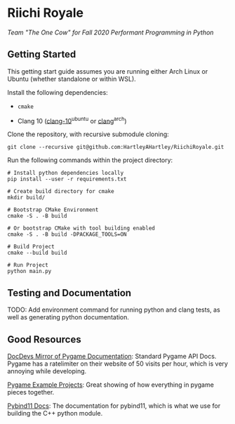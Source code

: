 # Riichi Royale
*Team "The One Cow" for Fall 2020 Performant Programming in Python*

## Getting Started
This getting start guide assumes you are running either Arch Linux or Ubuntu (whether standalone or within WSL).

Install the following dependencies:

- `cmake`

- Clang 10 ([clang-10](https://packages.ubuntu.com/bionic/clang-10)<sup>ubuntu</sup> or [clang](https://www.archlinux.org/packages/extra/x86_64/clang/)<sup>arch</sup>)

Clone the repository, with recursive submodule cloning:

```
git clone --recursive git@github.com:HartleyAHartley/RiichiRoyale.git
```

Run the following commands within the project directory:
```
# Install python dependencies locally
pip install --user -r requirements.txt

# Create build directory for cmake
mkdir build/

# Bootstrap CMake Environment
cmake -S . -B build

# Or bootstrap CMake with tool building enabled
cmake -S . -B build -DPACKAGE_TOOLS=ON

# Build Project
cmake --build build

# Run Project
python main.py
```

## Testing and Documentation

TODO: Add environment command for running python and clang tests, as well as generating python documentation.

## Good Resources

[DocDevs Mirror of Pygame Documentation](https://devdocs.io/pygame/): Standard Pygame API Docs. Pygame has a ratelimiter on their website of 50 visits per hour, which is very annoying while developing.

[Pygame Example Projects](https://github.com/ternus/pygame-examples): Great showing of how everything in pygame pieces together.

[Pybind11 Docs](https://pybind11.readthedocs.io/en/latest/): The documentation for pybind11, which is what we use for building the C++ python module.